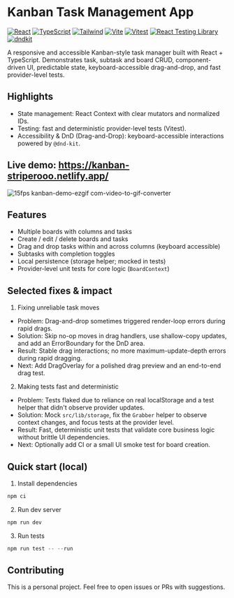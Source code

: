 # Kanban Task Management App 

[![React](https://img.shields.io/badge/React-61DAFB?style=flat&logo=react&logoColor=white)](https://reactjs.org) [![TypeScript](https://img.shields.io/badge/TypeScript-3178C6?style=flat&logo=typescript&logoColor=white)](https://www.typescriptlang.org) [![Tailwind](https://img.shields.io/badge/Tailwind-06B6D4?style=flat&logo=tailwindcss&logoColor=white)](https://tailwindcss.com) [![Vite](https://img.shields.io/badge/Vite-646CFF?style=flat&logo=vite&logoColor=white)](https://vitejs.dev) [![Vitest](https://img.shields.io/badge/Vitest-8B5CF6?style=flat&logo=vitest&logoColor=white)](https://vitest.dev) [![React Testing Library](https://img.shields.io/badge/RTL-@testing--library%2Freact-ffdd57?style=flat&logo=testinglibrary&logoColor=black)](https://testing-library.com/docs/react-testing-library/intro/) [![dndkit](https://img.shields.io/badge/DndKit-7C3AED?style=flat&logo=web&logoColor=white)](https://github.com/clauderic/dnd-kit)


A responsive and accessible Kanban-style task manager built with React + TypeScript. Demonstrates task, subtask and board CRUD, component-driven UI, predictable state, keyboard-accessible drag-and-drop, and fast provider-level tests.

Highlights
-----------------
- State management: React Context with clear mutators and normalized IDs.
- Testing: fast and deterministic provider-level tests (Vitest).
- Accessibility & DnD (Drag-and-Drop): keyboard-accessible interactions powered by `@dnd-kit`.

Live demo: https://kanban-striperooo.netlify.app/
-----------------

  
![15fps kanban-demo-ezgif com-video-to-gif-converter](https://github.com/user-attachments/assets/3f7acc96-baa3-43e8-a7f8-f39ec4f7ece5)


Features
--------
- Multiple boards with columns and tasks
- Create / edit / delete boards and tasks
- Drag and drop tasks within and across columns (keyboard accessible)
- Subtasks with completion toggles
- Local persistence (storage helper; mocked in tests)
- Provider-level unit tests for core logic (`BoardContext`)

Selected fixes & impact
---------------------------------

1) Fixing unreliable task moves
- Problem: Drag-and-drop sometimes triggered render-loop errors during rapid drags.
- Solution: Skip no-op moves in drag handlers, use shallow-copy updates, and add an ErrorBoundary for the DnD area.
- Result: Stable drag interactions; no more maximum-update-depth errors during rapid dragging.
- Next: Add DragOverlay for a polished drag preview and an end-to-end drag test.

2) Making tests fast and deterministic
- Problem: Tests flaked due to reliance on real localStorage and a test helper that didn't observe provider updates.
- Solution: Mock `src/lib/storage`, fix the `Grabber` helper to observe context changes, and focus tests at the provider level.
- Result: Fast, deterministic unit tests that validate core business logic without brittle UI dependencies.
- Next: Optionally add CI or a small UI smoke test for board creation.

Quick start (local)
-------------------
1. Install dependencies

```powershell
npm ci
```

2. Run dev server

```powershell
npm run dev
```

3. Run tests

```powershell
npm run test -- --run
```

Contributing
------------
This is a personal project. Feel free to open issues or PRs with suggestions.
